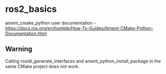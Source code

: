 # ros2_basics
ament_cmake_python user documentation - https://docs.ros.org/en/humble/How-To-Guides/Ament-CMake-Python-Documentation.html 



## Warning
Calling rosidl_generate_interfaces and ament_python_install_package in the same CMake project does not work. 
